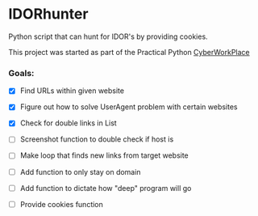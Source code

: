 # IDORhunter
Python script that can hunt for IDOR's by providing cookies.

This project was started as part of the Practical Python   [CyberWorkPlace](https://cyberworkplace.tech/)

### Goals:
- [X] Find URLs within given website
- [X] Figure out how to solve UserAgent problem with certain websites
- [X] Check for double links in List
- [ ] Screenshot function to double check if host is
- [ ] Make loop that finds new links from target website
- [ ] Add function to only stay on domain
- [ ] Add function to dictate how "deep" program will go
- [ ] Provide cookies function




